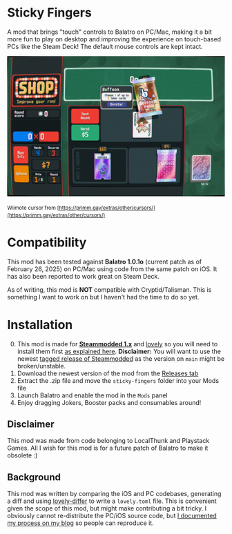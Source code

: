 # Sticky Fingers

A mod that brings "touch" controls to Balatro on PC/Mac, making it a bit more fun to play on desktop and improving the experience on touch-based PCs like the Steam Deck! The default mouse controls are kept intact.

[![](meta/balatro-touch-mode-0001.png)](meta/balatro-touch-mode.gif)

<small>Wiimote cursor from [https://primm.gay/extras/other/cursors/](https://primm.gay/extras/other/cursors/)</small>

# Compatibility

This mod has been tested against **Balatro 1.0.1o** (current patch as of February 26, 2025) on PC/Mac using code from the same patch on iOS. It has also been reported to work great on Steam Deck.

As of writing, this mod is **NOT** compatible with Cryptid/Talisman. This is something I want to work on but I haven't had the time to do so yet.

# Installation

0. This mod is made for [**Steammodded 1.x**](https://github.com/Steamodded/smods) and [lovely](https://github.com/ethangreen-dev/lovely-injector) so you will need to install them first [as explained here](https://github.com/Steamodded/smods/wiki). **Disclaimer:** You will want to use the newest [tagged release of Steammodded](https://github.com/Steamodded/smods/releases) as the version on `main` might be broken/unstable.
1. Download the newest version of the mod from the [Releases tab](https://github.com/eramdam/balatro-mods/releases)
2. Extract the .zip file and move the `sticky-fingers` folder into your Mods file
3. Launch Balatro and enable the mod in the `Mods` panel
4. Enjoy dragging Jokers, Booster packs and consumables around!

## Disclaimer

This mod was made from code belonging to LocalThunk and Playstack Games. All I wish for this mod is for a future patch of Balatro to make it obsolete :)

## Background

This mod was written by comparing the iOS and PC codebases, generating a diff and using [lovely-differ](https://github.com/a-e-m/lovely-differ) to write a `lovely.toml` file. This is convenient given the scope of this mod, but might make contributing a bit tricky.
I obviously cannot re-distribute the PC/iOS source code, but [I documented my process on my blog](https://damien.zone/modding-balatro-on-pc-to-add-touch-controls/) so people can reproduce it.
